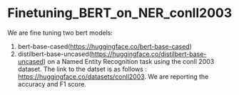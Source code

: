 # Finetuning_BERT_on_NER_conll2003
We are fine tuning two bert models:
1. bert-base-cased(https://huggingface.co/bert-base-cased)
2. distilbert-base-uncased(https://huggingface.co/distilbert-base-uncased)
on a Named Entity Recognition task using the conll 2003 dataset. The link to the datset is as follows : https://huggingface.co/datasets/conll2003. We are reporting the accuracy and F1 score.

